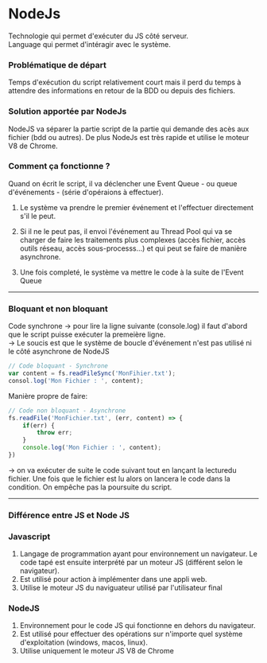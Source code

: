 # NodeJs

Technologie qui permet d'exécuter du JS côté serveur.  
Language qui permet d'intéragir avec le système.

### Problématique de départ  

Temps d'exécution du script relativement court mais il perd du temps à attendre des informations en retour de la BDD ou depuis des fichiers.

### Solution apportée par NodeJs

NodeJS va séparer la partie script de la partie qui demande des acès aux fichier (bdd ou autres). De plus NodeJs est très rapide et utilise le moteur V8 de Chrome.

### Comment ça fonctionne ?

Quand on écrit le script, il va déclencher une Event Queue - ou queue d'événements - (série d'opéraions à effectuer).

1. Le système va prendre le premier événement et l'effectuer directement s'il le peut.

2. Si il ne le peut pas, il envoi l'événement au Thread Pool qui va se charger de faire les traitements plus complexes (accès fichier, accès outils réseau, accès sous-processs...) et qui peut se faire de manière asynchrone.

3. Une fois completé, le système va mettre le code à la suite de l'Event Queue

___
### Bloquant et non bloquant

Code synchrone -> pour lire la ligne suivante (console.log) il faut d'abord que le script puisse exécuter la premeière ligne.  
-> Le soucis est que le système de boucle d'événement n'est pas utilisé ni le côté asynchrone de NodeJS
```javascript
// Code bloquant - Synchrone
var content = fs.readFileSync('MonFihier.txt');
consol.log('Mon Fichier : ', content);
```

Manière propre de faire:

```javascript
// Code non bloquant - Asynchrone
fs.readFile('MonFichier.txt', (err, content) => {
    if(err) {
        throw err;
    }
    console.log('Mon Fichier : ', content);
})
```
-> on va exécuter de suite le code suivant tout en lançant la lecturedu fichier. Une fois que le fichier est lu alors on lancera le code dans la condition. On empêche pas la poursuite du script.
___
### Différence entre JS et Node JS

### Javascript
1. Langage de programmation ayant pour environnement un navigateur. Le code tapé est ensuite interprété par un moteur JS (différent selon le navigateur).
2. Est utilisé pour action à implémenter dans une appli web.
3. Utilise le moteur JS du naviguateur utilisé par l'utilisateur final

### NodeJS
1. Environnement pour le code JS qui fonctionne en dehors du navigateur.
2. Est utilisé pour effectuer des opérations sur n'importe quel système d'exploitation (windows, macos, linux).
3. Utilise uniquement le moteur JS V8 de Chrome
